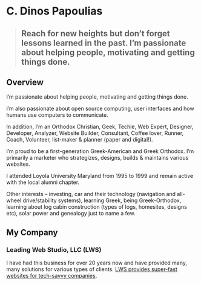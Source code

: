 # C. Dinos Papoulias
>## Reach for new heights but don’t forget lessons learned in the past. I’m passionate about helping people, motivating and getting things done.

## Overview
I’m passionate about helping people, motivating and getting things done.

I’m also passionate about open source computing, user interfaces and how humans use computers to communicate.

In addition, I’m an Orthodox Christian, Geek, Techie, Web Expert, Designer, Developer, Analyzer, Website Builder, Consultant, Coffee lover, Runner, Coach, Volunteer, list-maker & planner (paper and digital!).

I’m proud to be a first-generation Greek-American and Greek Orthodox. I’m primarily a marketer who strategizes, designs, builds & maintains various websites.

I attended Loyola University Maryland from 1995 to 1999 and remain active with the local alumni chapter.

Other interests – investing, car and their technology (navigation and all-wheel drive/stability systems), learning Greek, being Greek-Orthodox, learning about log cabin construction (types of logs, homesites, designs etc), solar power and genealogy just to name a few.

## My Company

### Leading Web Studio, LLC (LWS)
I have had this business for over 20 years now and have provided many, many solutions for various types of clients. [LWS provides super-fast websites for tech-savvy companies](https://leadingwebstudio.com).
